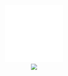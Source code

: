 <div align="center">
    <img src="something.svg" width="30%"height="30%" alt="css-in-readme">
</div>
<div align=center>
  <a href="https://github.com/anuraghazra/github-readme-stats">
    <img width=325 align="center" src="https://github-readme-stats.vercel.app/api/top-langs/?username=krish7201&title_color=ffffff&text_color=ffffff&icon_color=61dafb&bg_color=25282a&langs_count=8&layout=compact&border_color=61dafb&hide_border=true" />
  </a>
</div>
